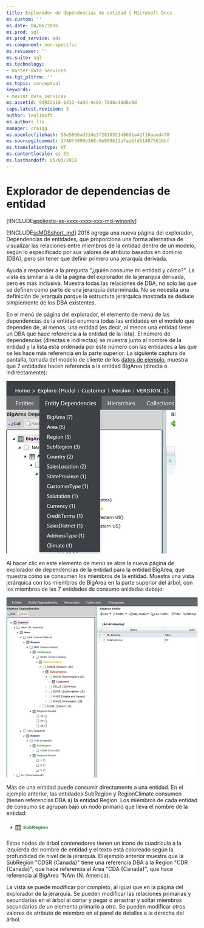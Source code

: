 ```yaml
---
title: Explorador de dependencias de entidad | Microsoft Docs
ms.custom: ''
ms.date: 04/06/2016
ms.prod: sql
ms.prod_service: mds
ms.component: non-specific
ms.reviewer: ''
ms.suite: sql
ms.technology:
- master-data-services
ms.tgt_pltfrm: ''
ms.topic: conceptual
keywords:
- master data services
ms.assetid: 9d922118-1412-4a9d-9c02-70d6c48d6c0d
caps.latest.revision: 5
author: leolimsft
ms.author: lle
manager: craigg
ms.openlocfilehash: 58e5066ad31de3f2810521d8691a42f10aaed470
ms.sourcegitcommit: 1740f3090b168c0e809611a7aa6fd514075616bf
ms.translationtype: HT
ms.contentlocale: es-ES
ms.lasthandoff: 05/03/2018
---
```

# <a name="entity-dependencies-explorer"></a>Explorador de dependencias de entidad

[!INCLUDE[appliesto-ss-xxxx-xxxx-xxx-md-winonly](../includes/appliesto-ss-xxxx-xxxx-xxx-md-winonly.md)]

  
[!INCLUDE[ssMDSshort_md](../includes/ssmdsshort-md.md)] 2016 agrega una nueva página del explorador, Dependencias de entidades, que proporciona una forma alternativa de visualizar las relaciones entre miembros de la entidad dentro de un modelo, según lo especificado por sus valores de atributo basados en dominio (DBA), pero sin tener que definir primero una jerarquía derivada.   
  
Ayuda a responder a la pregunta "¿quién consume mi entidad y cómo?". La vista es similar a la de la página del explorador de la jerarquía derivada, pero es más inclusiva. Muestra todas las relaciones de DBA, no solo las que se definen como parte de una jerarquía determinada. No se necesita una definición de jerarquía porque la estructura jerárquica mostrada se deduce simplemente de los DBA existentes.  
  
En el menú de página del explorador, el elemento de menú de las dependencias de la entidad enumera todas las entidades en el modelo que dependen de, al menos, una entidad (es decir, al menos una entidad tiene un DBA que hace referencia a la entidad de la lista). El número de dependencias (directas e indirectas) se muestra junto al nombre de la entidad y la lista está ordenada por este número con las entidades a las que se les hace más referencia en la parte superior. La siguiente captura de pantalla, tomada del modelo de cliente de los [datos de ejemplo](https://msdn.microsoft.com/library/master-data-services-sample.aspx), muestra que 7 entidades hacen referencia a la entidad BigArea (directa o indirectamente):  
  
![MDS_EntityDependencies_Menu.jpg](../master-data-services/media/mds-entitydependencies-menu-jpg.jpg)  
    
Al hacer clic en este elemento de menú se abre la nueva página de explorador de dependencias de la entidad para la entidad BigArea, que muestra cómo se consumen los miembros de la entidad. Muestra una vista jerárquica con los miembros de BigArea en la parte superior del árbol, con los miembros de las 7 entidades de consumo anidadas debajo:  
  
![MDS_EntityDependencies_Tree.jpg](../master-data-services/media/mds-entitydependencies-tree-jpg.jpg)  
    
Más de una entidad puede consumir directamente a una entidad. En el ejemplo anterior, las entidades SubRegion y RegionClimate consumen (tienen referencias DBA a) la entidad Region. Los miembros de cada entidad de consumo se agrupan bajo un nodo primario que lleva el nombre de la entidad:   
  
![MDS_EntityDependencies_Entity_Node.jpg](../master-data-services/media/mds-entitydependencies-entity-node-jpg.jpg)  
  
Estos nodos de árbol contenedores tienen un icono de cuadrícula a la izquierda del nombre de entidad y el texto está coloreado según la profundidad de nivel de la jerarquía. El ejemplo anterior muestra que la SubRegion "CDSR {Canada}" tiene una referencia DBA a la Region "CDR {Canada}", que hace referencia al Area "CDA {Canada}", que hace referencia al BigArea “NAm {N. America}.  
  
La vista se puede modificar por completo, al igual que en la página del explorador de la jerarquía. Se pueden modificar las relaciones primarias y secundarias en el árbol al cortar y pegar o arrastrar y soltar miembros secundarios de un elemento primario a otro. Se pueden modificar otros valores de atributo de miembro en el panel de detalles a la derecha del árbol.   
  
  
  
  

